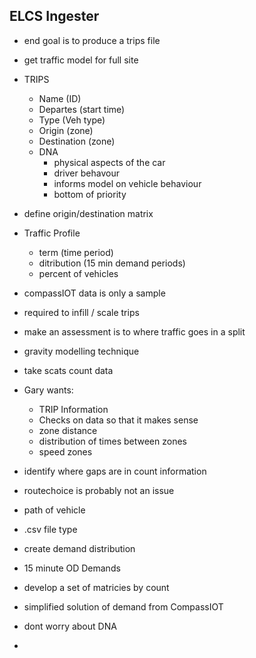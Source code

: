 ## ELCS Ingester


- end goal is to produce a trips file
- get traffic model for full site
- TRIPS
	- Name (ID)
	- Departes (start time)
	- Type (Veh type)
	- Origin (zone)
	- Destination  (zone)
	- DNA 
		- physical aspects of the car
		- driver behavour
		- informs model on vehicle behaviour
		- bottom of priority
- define origin/destination matrix
- Traffic Profile
	- term (time period)
	- ditribution (15 min demand periods)
	- percent of vehicles
- compassIOT data is only a sample
- required to infill / scale trips
- make an assessment is to where traffic goes in a split
- gravity modelling technique
- take scats count data

- Gary wants:
	- TRIP Information
	- Checks on data so that it makes sense
	- zone distance
	- distribution of times between zones
	- speed zones

- identify where gaps are in count information
- routechoice is probably not an issue
- path of vehicle
- .csv file type
- create demand distribution
- 15 minute OD Demands
- develop a set of matricies by count
- simplified solution of demand from CompassIOT
- dont worry about DNA
- 